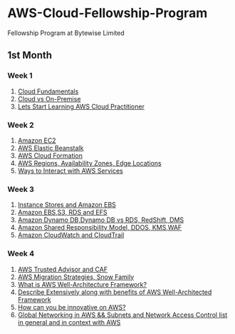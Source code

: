 # AWS-Cloud-Fellowship-Program
Fellowship Program at Bytewise Limited
## 1st Month
### Week 1
1. [Cloud Fundamentals](https://github.com/kashirdotcom/AWS-Cloud-Fellowship-Program/blob/main/Month%231/Week%231/30%20Aug-Cloud%20Fundamentals.md)
2. [Cloud vs On-Premise](https://github.com/kashirdotcom/AWS-Cloud-Fellowship-Program/blob/main/Month%231/Week%231/1st%2C%20Sept-Cloud%20vs%20On-Premise.md)
3. [Lets Start Learning AWS Cloud Practitioner](https://github.com/kashirdotcom/AWS-Cloud-Fellowship-Program/blob/main/Month%231/Week%231/Lets%20Start%20Learning%20AWS%20Cloud%20Practitioner.md)

### Week 2
1. [Amazon EC2](https://github.com/kashirdotcom/AWS-Cloud-Fellowship-Program/blob/main/Month%231/Week%232/Amazon%20EC2%20(Introduction%2C%20Types%2C%20Scaling%2C%20Auto%20Scaling).md)
2. [AWS Elastic Beanstalk](https://github.com/kashirdotcom/AWS-Cloud-Fellowship-Program/blob/main/Month%231/Week%232/AWS%20Elastic%20Beanstalk.md)
3. [AWS Cloud Formation](https://github.com/kashirdotcom/AWS-Cloud-Fellowship-Program/blob/main/Month%231/Week%232/AWS%20Cloud%20Formation.md)
4. [AWS Regions, Availability Zones, Edge Locations](https://github.com/kashirdotcom/AWS-Cloud-Fellowship-Program/blob/main/Month%231/Week%232/AWS%20Regions%2C%20Availability%20Zones%2C%20Edge%20Locations(About%2C%20List%2C%20characteristics).md)
5. [Ways to Interact with AWS Services](https://github.com/kashirdotcom/AWS-Cloud-Fellowship-Program/blob/main/Month%231/Week%232/Ways%20to%20Interact%20with%20AWS%20Services.md)

### Week 3
1. [Instance Stores and Amazon EBS](https://github.com/kashirdotcom/AWS-Cloud-Fellowship-Program/blob/main/Month%231/Week%233/Instance%20Stores%20and%20Amazon%20EBS.md)
2. [Amazon EBS,S3, RDS and EFS](https://github.com/kashirdotcom/AWS-Cloud-Fellowship-Program/blob/main/Month%231/Week%233/Amazon%20EBS%2CS3%2C%20RDS%20and%20EFS.md)
3. [Amazon Dynamo DB,Dynamo DB vs RDS, RedShift, DMS](https://github.com/kashirdotcom/AWS-Cloud-Fellowship-Program/blob/main/Month%231/Week%233/Amazon%20Dynamo%20DB%2CRedShift%20and%20DMS.md)
4. [Amazon Shared Responsibility Model, DDOS, KMS,WAF](https://github.com/kashirdotcom/AWS-Cloud-Fellowship-Program/blob/main/Month%231/Week%233/Amazon%20Shared%20Responsibility%20Model%2C%20DDOS%2C%20KMS%2CWAF%20.md)
5. [Amazon CloudWatch and CloudTrail](https://github.com/kashirdotcom/AWS-Cloud-Fellowship-Program/blob/main/Month%231/Week%233/Amazon%20CloudWatch%20and%20CloudTrail.md)

### Week 4
1. [AWS Trusted Advisor and CAF](https://github.com/kashirdotcom/AWS-Cloud-Fellowship-Program/blob/main/Month%231/Week%234/AWS%20Trusted%20Advisor%20and%20CAF.md)
2. [AWS Migration Strategies, Snow Family](https://github.com/kashirdotcom/AWS-Cloud-Fellowship-Program/blob/main/Month%231/Week%234/AWS%20Migration%20Strategies%2C%20Snow%20Family.md)
3. [What is AWS Well-Architecture Framework?](https://github.com/kashirdotcom/AWS-Cloud-Fellowship-Program/blob/main/Month%231/Week%234/What%20is%20AWS%20Well-Architecture%20Framework.md)
4. [Describe Extensively along with benefits of AWS Well-Architected Framework](https://github.com/kashirdotcom/AWS-Cloud-Fellowship-Program/blob/main/Month%231/Week%234/Describe%20Extensively%20along%20with%20benefits%3F.md)
5. [How can you be innovative on AWS?](https://github.com/kashirdotcom/AWS-Cloud-Fellowship-Program/blob/main/Month%231/Week%234/How%20can%20you%20be%20innovative%20on%20AWS%3F.md)
6. [Global Networking in AWS && Subnets and Network Access Control list in general and in context with AWS](https://github.com/kashirdotcom/AWS-Cloud-Fellowship-Program/blob/main/Month%231/Week%234/Global%20Networking%20in%20AWS.md)



